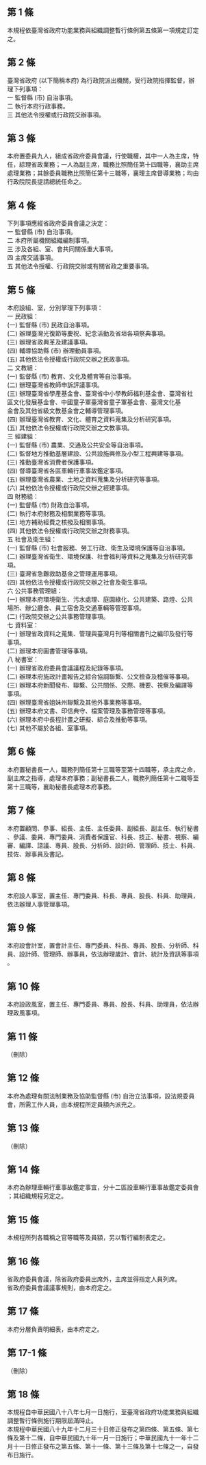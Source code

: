 第 1 條
-------
本規程依臺灣省政府功能業務與組織調整暫行條例第五條第一項規定訂定  
之。

第 2 條
-------
臺灣省政府 (以下簡稱本府) 為行政院派出機關，受行政院指揮監督，辦  
理下列事項：  
一  監督縣 (市) 自治事項。  
二  執行本府行政事務。  
三  其他法令授權或行政院交辦事項。

第 3 條
-------
本府置委員九人，組成省政府委員會議，行使職權，其中一人為主席，特  
任，綜理省政業務；一人為副主席，職務比照簡任第十四職等，襄助主席  
處理業務；其餘委員職務比照簡任第十三職等，襄理主席督導業務；均由  
行政院院長提請總統任命之。

第 4 條
-------
下列事項應經省政府委員會議之決定：  
一  監督縣 (市) 自治事項。  
二  本府所屬機關組織編制事項。  
三  涉及各組、室、會共同關係重大事項。  
四  主席交議事項。  
五  其他法令授權、行政院交辦或有關省政之重要事項。

第 5 條
-------
本府設組、室，分別掌理下列事項：  
一  民政組：  
 (一) 監督縣 (市) 民政自治事項。  
 (二) 辦理臺灣光復節等慶祝、紀念活動及省垣各項祭典事項。  
 (三) 辦理省政興革及建議事項。  
 (四) 輔導協助縣 (市) 辦理動員事項。  
 (五) 其他依法令授權或行政院交辦之民政事項。  
二  文教組：  
 (一) 監督縣 (市) 教育、文化及體育等自治事項。  
 (二) 辦理臺灣省教師申訴評議事項。  
 (三) 辦理臺灣省學產基金會、臺灣省中小學教師福利基金會、臺灣省社  
      區文化發展基金會、中國童子軍臺灣省童子軍基金會、臺灣文化基  
      金會及其他省級文教基金會之輔導管理事項。  
 (四) 辦理臺灣省教育、文化、體育之資料蒐集及分析研究事項。  
 (五) 其他依法令授權或行政院交辦之文教事項。  
三  經建組：  
 (一) 監督縣 (市) 農業、交通及公共安全等自治事項。  
 (二) 監督地方推動基層建設、公共設施興修及小型工程興建等事項。  
 (三) 推動臺灣省消費者保護事項。  
 (四) 督導臺灣省各區車輛行車事故鑑定事項。  
 (五) 辦理臺灣省農業、土地之資料蒐集及分析研究等事項。  
 (六) 其他依法令授權或行政院交辦之經建事項。  
四  財務組：  
 (一) 監督縣 (市) 財政自治事項。  
 (二) 執行本府財務及相關業務等事項。  
 (三) 地方補助經費之核撥及相關事項。  
 (四) 其他依法令授權或行政院交辦之財務事項。  
五  社會及衛生組：  
 (一) 監督縣 (市) 社會服務、勞工行政、衛生及環境保護等自治事項。  
 (二) 辦理臺灣省衛生、環境保護、社會福利等資料之蒐集及分析研究事  
      項。  
 (三) 臺灣省急難救助基金之管理運用事項。  
 (四) 其他依法令授權或行政院交辦之社會及衛生事項。  
六  公共事務管理組：  
 (一) 辦理本府環境衛生、污水處理、庭園綠化、公共建築、路燈、公共  
      場所、辦公廳舍、員工宿舍及交通車輛等管理事項。  
 (二) 行政院交辦之公共事務管理事項。  
七  資料室：  
 (一) 辦理省政資料之蒐集、管理與臺灣月刊等相關書刊之編印及發行等  
      事項。  
 (二) 辦理本府圖書管理等事項。  
八  秘書室：  
 (一) 辦理省政府委員會議議程及紀錄等事項。  
 (二) 辦理本府施政計畫報告之綜合協調聯繫、公文檢查及稽催等事項。  
 (三) 辦理本府新聞發布、聯繫、公共關係、交際、機要、視察及編譯等  
      事項。  
 (四) 辦理臺灣省姐妹州聯繫及其他外事業務等事項。  
 (五) 辦理本府文書、印信典守、檔案管理及事務管理等事項。  
 (六) 辦理本府中長程計畫之研擬、綜合及推動等事項。  
 (七) 其他不屬於各組、室事項。

第 6 條
-------
本府置秘書長一人，職務列簡任第十三職等至第十四職等，承主席之命，  
副主席之指導，處理本府事務；副秘書長二人，職務列簡任第十二職等至  
第十三職等，襄助秘書長處理本府事務。

第 7 條
-------
本府置顧問、參事、組長、主任、主任委員、副組長、副主任、執行秘書  
、參議、委員、專門委員、消費者保護官、科長、技正、秘書、視察、編  
審、編譯、諮議、專員、股長、分析師、設計師、管理師、技士、科員、  
技佐、辦事員及書記。

第 8 條
-------
本府設人事室，置主任、專門委員、科長、專員、股長、科員、助理員，  
依法辦理人事管理事項。

第 9 條
-------
本府設會計室，置會計主任、專門委員、科長、專員、股長、分析師、科  
員、設計師、管理師、辦事員，依法辦理歲計、會計、統計及資訊等事項  
。

第 10 條
--------
本府設政風室，置主任、專門委員、專員、股長、科員、助理員，依法辦  
理政風事項。

第 11 條
--------
（刪除）

第 12 條
--------
本府為處理有關法制業務及協助監督縣 (市) 自治立法事項，設法規委員  
會，所需工作人員，由本規程所定員額內派充之。

第 13 條
--------
（刪除）

第 14 條
--------
本府為辦理車輛行車事故鑑定事宜，分十二區設車輛行車事故鑑定委員會  
；其組織規程另定之。

第 15 條
--------
本規程所列各職稱之官等職等及員額，另以暫行編制表定之。

第 16 條
--------
省政府委員會議，除省政府委員出席外，主席並得指定人員列席。　　　  
省政府委員會議議事規則，由本府定之。

第 17 條
--------
本府分層負責明細表，由本府定之。

第 17-1 條
----------
（刪除）

第 18 條
--------
本規程自中華民國八十八年七月一日施行，至臺灣省政府功能業務與組織  
調整暫行條例施行期限屆滿時止。  
本規程中華民國八十九年十二月三十日修正發布之第四條、第五條、第七  
條及第十二條，自中華民國九十年一月一日施行；中華民國九十一年十二  
月十一日修正發布之第五條、第十一條、第十三條及第十七條之一，自發  
布日施行。

